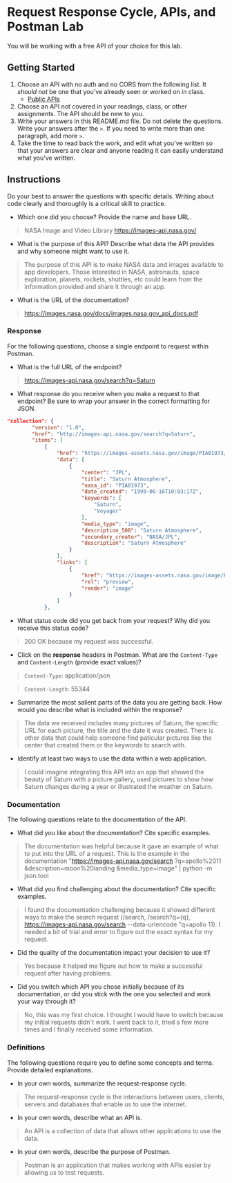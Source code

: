 # Request Response Cycle, APIs, and Postman Lab

You will be working with a free API of your choice for this lab.

## Getting Started

1. Choose an API with no auth and no CORS from the following list. It _should not_ be one that you've already seen or worked on in class.
   - [Public APIs](https://github.com/public-apis/public-apis)
1. Choose an API not covered in your readings, class, or other assignments. The API should be new to you.
1. Write your answers in this README.md file. Do not delete the questions. Write your answers after the `>`. If you need to write more than one paragraph, add more `>`.
1. Take the time to read back the work, and edit what you've written so that your answers are clear and anyone reading it can easily understand what you've written.

## Instructions

Do your best to answer the questions with specific details. Writing about code clearly and thoroughly is a critical skill to practice.

- Which one did you choose? Provide the name and base URL.

> NASA Image and Video Library https://images-api.nasa.gov/

- What is the purpose of this API? Describe what data the API provides and why someone might want to use it.

> The purpose of this API is to make NASA data and images available to app developers. Those interested in NASA, astronauts, space exploration, planets, rockets, shuttles, etc could learn from the information provided and share it through an app.

- What is the URL of the documentation?

> https://images.nasa.gov/docs/images.nasa.gov_api_docs.pdf

### Response

For the following questions, choose a single endpoint to request within Postman.

- What is the full URL of the endpoint?

> https://images-api.nasa.gov/search?q=Saturn

- What response do you receive when you make a request to that endpoint? Be sure to wrap your answer in the correct formatting for JSON.

```json
"collection": {
        "version": "1.0",
        "href": "http://images-api.nasa.gov/search?q=Saturn",
        "items": [
            {
                "href": "https://images-assets.nasa.gov/image/PIA01973/collection.json",
                "data": [
                    {
                        "center": "JPL",
                        "title": "Saturn Atmosphere",
                        "nasa_id": "PIA01973",
                        "date_created": "1999-06-16T10:03:17Z",
                        "keywords": [
                            "Saturn",
                            "Voyager"
                        ],
                        "media_type": "image",
                        "description_508": "Saturn Atmosphere",
                        "secondary_creator": "NASA/JPL",
                        "description": "Saturn Atmosphere"
                    }
                ],
                "links": [
                    {
                        "href": "https://images-assets.nasa.gov/image/PIA01973/PIA01973~thumb.jpg",
                        "rel": "preview",
                        "render": "image"
                    }
                ]
            },

```

- What status code did you get back from your request? Why did you receive this status code?

> 200 OK because my request was successful.

- Click on the **response** headers in Postman. What are the `Content-Type` and `Content-Length` (provide exact values)?

> `Content-Type`: application/json

> `Content-Length`: 55344

- Summarize the most salient parts of the data you are getting back. How would you describe what is included within the response?

> The data we received includes many pictures of Saturn, the specific URL for each picture, the title and the date it was created. There is other data that could help someone find paticular pictures like the center that created them or the keywords to search with.

- Identify at least two ways to use the data within a web application.

> I could imagine integrating this API into an app that showed the beauty of Saturn with a picture gallery, used pictures to show how Saturn changes during a year or illustrated the weather on Saturn.

### Documentation

The following questions relate to the documentation of the API.

- What did you like about the documentation? Cite specific examples.

> The documentation was helpful because it gave an example of what to put into the URL of a request. This is the example in the documentation "https://images-api.nasa.gov/search
?q=apollo%2011
&description=moon%20landing
&media_type=image" |
python -m json.tool

- What did you find challenging about the documentation? Cite specific examples.

> I found the documentation challenging because it showed different ways to make the search request (/search, /search?q={q}, https://images-api.nasa.gov/search
--data-urlencode "q=apollo 11). I needed a bit of trial and error to figure out the exact syntax for my request.

- Did the quality of the documentation impact your decision to use it?

> Yes because it helped me figure out how to make a successful request after having problems.

- Did you switch which API you chose initially because of its documentation, or did you stick with the one you selected and work your way through it?

> No, this was my first choice. I thought I would have to switch because my initial requests didn't work. I went back to it, tried a few more times and I finally received some information.

### Definitions

The following questions require you to define some concepts and terms. Provide detailed explanations.

- In your own words, summarize the request-response cycle.

> The request-response cycle is the interactions between users, clients, servers and databases that enable us to use the internet.

- In your own words, describe what an API is.

> An API is a collection of data that allows other applications to use the data.

- In your own words, describe the purpose of Postman.

> Postman is an application that makes working with APIs easier by allowing us to test requests.
